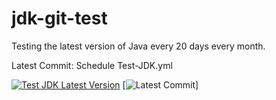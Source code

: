 # jdk-git-test
Testing the latest version of Java every 20 days every month.

Latest Commit: Schedule Test-JDK.yml

[![Test JDK Latest Version](https://github.com/retest672/jdk-git-test/actions/workflows/Test-JDK.yml/badge.svg)](https://github.com/retest672/jdk-git-test/actions/workflows/Test-JDK.yml)
[![Latest Commit](https://github.com/retest672/jdk-git-test/blob/main/actions/workflows/Test-JDK.yml)]
